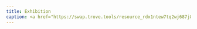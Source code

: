 ```yaml
---
title: Exhibition
caption: <a href="https://swap.trove.tools/resource_rdx1ntew7tq2wj687j858e9g5zf9n9kz58wjdrlu4nz3yvln7ct3zawpmk+component_rdx1cr6gevk9q2n9h6amymzhtpvgdlmv5skq3rnap7wjwdl0hlw2ayqrx3">Get this NFT on trove.</a>
---
```


